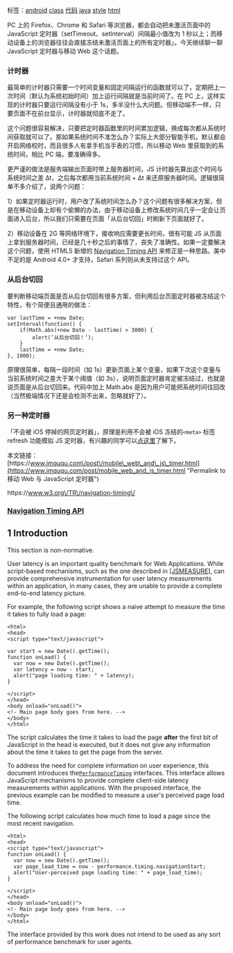标签：[android](http://www.bubuko.com/so/1/android "android") [class](http://www.bubuko.com/so/1/class "class") [代码](http://www.bubuko.com/so/1/%e4%bb%a3%e7%a0%81 "代码") [java](http://www.bubuko.com/so/1/java "java") [style](http://www.bubuko.com/so/1/style "style") [html](http://www.bubuko.com/so/1/html "html")

PC 上的 Firefox、Chrome 和 Safari 等浏览器，都会自动把未激活页面中的 JavaScript 定时器（setTimeout、setInterval）间隔最小值改为 1 秒以上；而移动设备上的浏览器往往会直接冻结未激活页面上的所有定时器」。今天继续聊一聊 JavaScript 定时器与移动 Web 这个话题。

### 计时器

最简单的计时器只需要一个时间变量和固定间隔运行的函数就可以了，定期把上一次时间（默认为系统初始时间）加上运行间隔就是当前时间了。在 PC 上，这样实现的计时器只要运行间隔没有小于 1s，多半没什么大问题。但移动端不一样，只要页面不在前台显示，计时器就彻底不走了。

这个问题很容易解决，只要把定时器函数里的时间累加逻辑，换成每次都从系统时间获取就可以了。那如果系统时间不准怎么办？实际上大部分智能手机，默认都会开启网络校时，而且很多人有拿手机当手表的习惯，所以移动 Web 里获取到的系统时间，相比 PC 端，要准确得多。

更严谨的做法是服务端输出页面时带上服务器时间，JS 计时器先算出这个时间与系统时间之差 Δt，之后每次都用当前系统时间 + Δt 来还原服务器时间。逻辑很简单不多介绍了，说两个问题：

1）如果定时器运行时，用户改了系统时间怎么办？这个问题有很多解决方案，但是在移动设备上却有个偷懒的办法，由于移动设备上修改系统时间几乎一定会让页面进入后台，所以我们只需要在页面「从后台切回」时刷新下页面就好了。

2）移动设备在 2G 等网络环境下，接收响应需要更长时间，很有可能 JS 从页面上拿到服务器时间，已经是几十秒之后的事情了，丧失了准确性。如果一定要解决这个问题，使用 HTML5 新增的 [Navigation Timing API](http://www.w3.org/TR/navigation-timing/) 来修正是一种思路。美中不足的是 Android 4.0+ 才支持，Safari 系列则从未支持过这个 API。

### 从后台切回

要判断移动端页面是否从后台切回有很多方案，但利用后台页面定时器被冻结这个特性，有个简便且通用的做法：

```
var lastTime = +new Date;
setInterval(function() {
    if(Math.abs(+new Date - lastTime) > 3000) {
        alert(‘从后台切回！‘);
    }
    lastTime = +new Date;
}, 1000);
```

原理很简单，每隔一段时间（如 1s）更新页面上某个变量，如果下次这个变量与当前系统时间之差大于某个阈值（如 3s），说明页面定时器肯定被冻结过，也就是说页面是从后台切回来。代码中加上 Math.abs 是因为用户可能把系统时间往回改（当然极端情况下还是会检测不出来，忽略就好了）。

### 另一种定时器

「不会被 iOS 停掉的网页定时器」，原理是利用不会被 iOS 冻结的`<meta>` 标签 refresh 功能模拟 JS 定时器，有兴趣的同学可以[点这里](https://www.imququ.com/post/ios-none-freeze-timer.html)了解下。

本文链接：[https:\/\/www.imququ.com\/post\/mobile\_web\_and\_js\_timer.html](https://www.imququ.com/post/mobile_web_and_js_timer.html "Permalink to 移动 Web 与 JavaScript 定时器")

https:\/\/www.w3.org\/TR\/navigation-timing\/



### [Navigation Timing API](http://www.w3.org/TR/navigation-timing/)

## 1 Introduction

This section is non-normative.

User latency is an important quality benchmark for Web Applications. While script-based mechanisms, such as the one described in [\[JSMEASURE\]](https://www.w3.org/TR/navigation-timing/#JSMeasure), can provide comprehensive instrumentation for user latency measurements within an application, in many cases, they are unable to provide a complete end-to-end latency picture.

For example, the following script shows a naive attempt to measure the time it takes to fully load a page:

```
<html>
<head>
<script type="text/javascript">

var start = new Date().getTime();
function onLoad() {
  var now = new Date().getTime();
  var latency = now - start;
  alert("page loading time: " + latency);
}

</script>
</head>
<body onload="onLoad()">
<!- Main page body goes from here. -->
</body>
</html>
```

The script calculates the time it takes to load the page **after** the first bit of JavaScript in the head is executed, but it does not give any information about the time it takes to get the page from the server.

To address the need for complete information on user experience, this document introduces the[`PerformanceTiming`](https://www.w3.org/TR/navigation-timing/#performancetiming) interfaces. This interface allows JavaScript mechanisms to provide complete client-side latency measurements within applications. With the proposed interface, the previous example can be modified to measure a user's perceived page load time.

The following script calculates how much time to load a page since the most recent navigation.

```
<html>
<head>
<script type="text/javascript">
function onLoad() {
  var now = new Date().getTime();
  var page_load_time = now - performance.timing.navigationStart;
  alert("User-perceived page loading time: " + page_load_time);
}

</script>
</head>
<body onload="onLoad()">
<!- Main page body goes from here. -->
</body>
</html>
```

The interface provided by this work does not intend to be used as any sort of performance benchmark for user agents.

